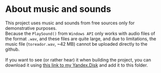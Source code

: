 # About music and sounds

This project uses music and sounds from free sources only for demonstrative purposes. <br>
Because the ```PlaySound()``` from ```Windows API``` only works with audio files of the format ```.wav```, and these files are quite large, and due to limitations, the music file (```toreador.wav```, ~42 MB) cannot be uploaded directly to the github.<br>
<br>
If you want to see (or rather hear) it when building the project, you can download it using <a href="https://disk.yandex.ru/d/xBs68gWFqDXaFw">this link to my Yandex.Disk</a> and add it to this folder.
